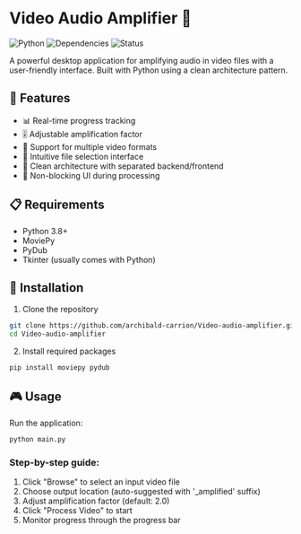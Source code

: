 # Video Audio Amplifier 🎵

![Python](https://img.shields.io/badge/python-v3.8+-blue.svg)
![Dependencies](https://img.shields.io/badge/dependencies-up%20to%20date-brightgreen.svg)
![Status](https://img.shields.io/badge/status-active-success.svg)

A powerful desktop application for amplifying audio in video files with a user-friendly interface. Built with Python using a clean architecture pattern.

## 🎯 Features

- 📊 Real-time progress tracking
- 🎚️ Adjustable amplification factor
- 🎥 Support for multiple video formats
- 📁 Intuitive file selection interface
- 🧰 Clean architecture with separated backend/frontend
- 🔄 Non-blocking UI during processing

## 📋 Requirements

- Python 3.8+
- MoviePy
- PyDub
- Tkinter (usually comes with Python)

## 🚀 Installation

1. Clone the repository
```bash
git clone https://github.com/archibald-carrion/Video-audio-amplifier.git
cd Video-audio-amplifier
```

2. Install required packages
```bash
pip install moviepy pydub
```

## 🎮 Usage

Run the application:
```bash
python main.py
```

### Step-by-step guide:

1. Click "Browse" to select an input video file
2. Choose output location (auto-suggested with '_amplified' suffix)
3. Adjust amplification factor (default: 2.0)
4. Click "Process Video" to start
5. Monitor progress through the progress bar
